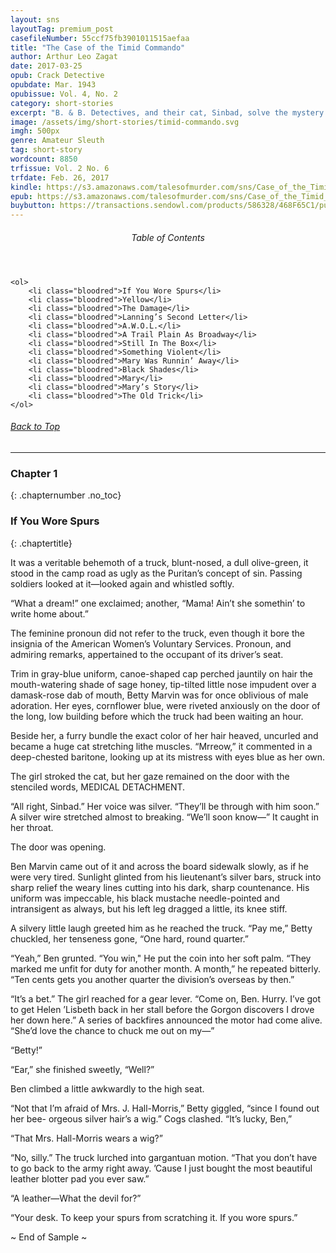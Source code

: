 ```yaml
---
layout: sns
layoutTag: premium_post
casefileNumber: 55ccf75fb3901011515aefaa
title: "The Case of the Timid Commando"
author: Arthur Leo Zagat
date: 2017-03-25
opub: Crack Detective
opubdate: Mar. 1943
opubissue: Vol. 4, No. 2
category: short-stories
excerpt: "B. & B. Detectives, and their cat, Sinbad, solve the mystery behind a fighting man's sudden loss of nerve."
image: /assets/img/short-stories/timid-commando.svg
imgh: 500px
genre: Amateur Sleuth
tag: short-story
wordcount: 8850
trfissue: Vol. 2 No. 6
trfdate: Feb. 26, 2017
kindle: https://s3.amazonaws.com/talesofmurder.com/sns/Case_of_the_Timid_Commando.mobi
epub: https://s3.amazonaws.com/talesofmurder.com/sns/Case_of_the_Timid_Commando.epub
buybutton: https://transactions.sendowl.com/products/586328/468F65C1/purchase
---
```


<div class="toc">
	<header>
		<h6>Table of Contents</h6>
	</header>
	
	<ol>
		<li class="bloodred">If You Wore Spurs</li>
		<li class="bloodred">Yellow</li>
		<li class="bloodred">The Damage</li>
		<li class="bloodred">Lanning’s Second Letter</li>
		<li class="bloodred">A.W.O.L.</li>
		<li class="bloodred">A Trail Plain As Broadway</li>
		<li class="bloodred">Still In The Box</li>
		<li class="bloodred">Something Violent</li>
		<li class="bloodred">Mary Was Runnin’ Away</li>
		<li class="bloodred">Black Shades</li>
		<li class="bloodred">Mary</li>
		<li class="bloodred">Mary’s Story</li>
		<li class="bloodred">The Old Trick</li>
	</ol>
</div> <!-- table-of-contents -->

<h6 class="btt"><a href="#top">Back to Top</a></h6>

<hr>

### Chapter 1
{: .chapternumber .no_toc}

### If You Wore Spurs
{: .chaptertitle}

It was a veritable behemoth of a truck, blunt-nosed, a dull olive-green,
it stood in the camp road as ugly as the Puritan’s concept of sin.
Passing soldiers looked at it—looked again and whistled softly.

“What a dream!” one exclaimed; another, “Mama! Ain’t she somethin’ to
write home about.”

The feminine pronoun did not refer to the truck, even though it bore the
insignia of the American Women’s Voluntary Services. Pronoun, and
admiring remarks, appertained to the occupant of its driver’s seat.

Trim in gray-blue uniform, canoe-shaped cap perched jauntily on hair the
mouth-watering shade of sage honey, tip-tilted little nose impudent over
a damask-rose dab of mouth, Betty Marvin was for once oblivious of male
adoration. Her eyes, cornflower blue, were riveted anxiously on the door
of the long, low building before which the truck had been waiting an
hour.

Beside her, a furry bundle the exact color of her hair heaved, uncurled
and became a huge cat stretching lithe muscles. “Mrreow,” it commented
in a deep-chested baritone, looking up at its mistress with eyes blue as
her own.

The girl stroked the cat, but her gaze remained on the door with the
stenciled words, MEDICAL DETACHMENT.

“All right, Sinbad.” Her voice was silver. “They’ll be through with him
soon.” A silver wire stretched almost to breaking. “We’ll soon know—” It
caught in her throat.

The door was opening.

Ben Marvin came out of it and across the board sidewalk slowly, as if he
were very tired. Sunlight glinted from his lieutenant’s silver bars,
struck into sharp relief the weary lines cutting into his dark, sharp
countenance. His uniform was impeccable, his black mustache
needle-pointed and intransigent as always, but his left leg dragged a
little, its knee stiff.

A silvery little laugh greeted him as he reached the truck. “Pay me,”
Betty chuckled, her tenseness gone, “One hard, round quarter.”

“Yeah,” Ben grunted. “You win," He put the coin into her soft palm.
“They marked me unfit for duty for another month. A month,” he repeated
bitterly. “Ten cents gets you another quarter the division’s overseas by
then.”

“It’s a bet.” The girl reached for a gear lever. “Come on, Ben. Hurry.
I’ve got to get Helen ’Lisbeth back in her stall before the Gorgon
discovers I drove her down here.” A series of backfires announced the
motor had come alive. “She’d love the chance to chuck me out on my—”

“Betty!”

“Ear,” she finished sweetly, “Well?”

Ben climbed a little awkwardly to the high seat.

“Not that I’m afraid of Mrs. J. Hall-Morris,” Betty giggled, “since I
found out her bee- orgeous silver hair’s a wig.” Cogs clashed. “It’s
lucky, Ben,”

“That Mrs. Hall-Morris wears a wig?”

“No, silly.” The truck lurched into gargantuan motion. “That you don’t
have to go back to the army right away. ’Cause I just bought the most
beautiful leather blotter pad you ever saw.”

“A leather—What the devil for?”

“Your desk. To keep your spurs from scratching it. If you wore spurs.”

<p id="theend">~ End of Sample ~</p>